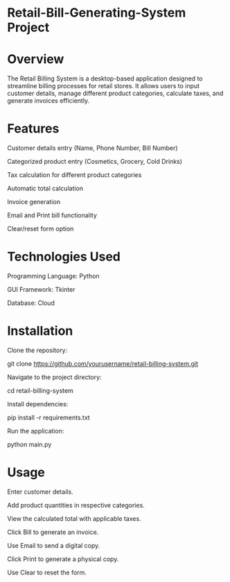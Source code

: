 # Retail-Bill-Generating-System Project
# Overview

The Retail Billing System is a desktop-based application designed to streamline billing processes for retail stores. It allows users to input customer details, manage different product categories, calculate taxes, and generate invoices efficiently.

# Features

Customer details entry (Name, Phone Number, Bill Number)

Categorized product entry (Cosmetics, Grocery, Cold Drinks)

Tax calculation for different product categories

Automatic total calculation

Invoice generation

Email and Print bill functionality

Clear/reset form option

# Technologies Used

Programming Language: Python

GUI Framework: Tkinter

Database: Cloud

# Installation

Clone the repository:

git clone https://github.com/yourusername/retail-billing-system.git

Navigate to the project directory:

cd retail-billing-system

Install dependencies:

pip install -r requirements.txt

Run the application:

python main.py

# Usage

Enter customer details.

Add product quantities in respective categories.

View the calculated total with applicable taxes.

Click Bill to generate an invoice.

Use Email to send a digital copy.

Click Print to generate a physical copy.

Use Clear to reset the form.






